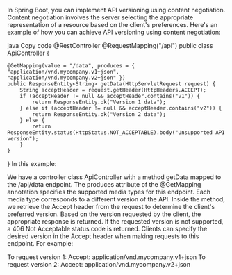 In Spring Boot, you can implement API versioning using content negotiation. Content negotiation involves the server selecting the appropriate representation of a resource based on the client's preferences. Here's an example of how you can achieve API versioning using content negotiation:

java
Copy code
@RestController
@RequestMapping("/api")
public class ApiController {

    @GetMapping(value = "/data", produces = { "application/vnd.mycompany.v1+json", "application/vnd.mycompany.v2+json" })
    public ResponseEntity<String> getData(HttpServletRequest request) {
        String acceptHeader = request.getHeader(HttpHeaders.ACCEPT);
        if (acceptHeader != null && acceptHeader.contains("v1")) {
            return ResponseEntity.ok("Version 1 data");
        } else if (acceptHeader != null && acceptHeader.contains("v2")) {
            return ResponseEntity.ok("Version 2 data");
        } else {
            return ResponseEntity.status(HttpStatus.NOT_ACCEPTABLE).body("Unsupported API version");
        }
    }
}
In this example:

We have a controller class ApiController with a method getData mapped to the /api/data endpoint.
The produces attribute of the @GetMapping annotation specifies the supported media types for this endpoint. Each media type corresponds to a different version of the API.
Inside the method, we retrieve the Accept header from the request to determine the client's preferred version.
Based on the version requested by the client, the appropriate response is returned. If the requested version is not supported, a 406 Not Acceptable status code is returned.
Clients can specify the desired version in the Accept header when making requests to this endpoint. For example:

To request version 1: Accept: application/vnd.mycompany.v1+json
To request version 2: Accept: application/vnd.mycompany.v2+json
